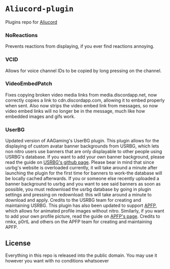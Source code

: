 # `Aliucord-plugin`

Plugins repo for [Aliucord](https://github.com/Aliucord)

### NoReactions
Prevents reactions from displaying, if you ever find reactions annoying.

### VCID
Allows for voice channel IDs to be copied by long pressing on the channel.

### VideoEmbedPatch
Fixes copying broken video media links from media.discordapp.net, now correctly copies a link to cdn.discordapp.com, allowing it to embed properly when sent. Also now strips the video embed link from messages, so now video embed links will no longer be in the message, much like how embedded images and gifs work. 

### UserBG
Updated version of AAGaming's UserBG plugin. This plugin allows for the displaying of custom avatar banner backgrounds from USRBG, which lets non nitro users use banners that are only displayable to other people using USRBG's database. If you want to add your own banner background, please read the guide on [USRBG's github page](https://github.com/Discord-Custom-Covers/usrbg). Please bear in mind that since usrbg's website is overloaded currently, it will take around a minute after launching the plugin for the first time for banners to work-the database will be locally cached afterwards. If you or someone else recently uploaded a banner background to usrbg and you want to see said banners as soon as possible, you must redownload the usrbg database by going in plugin settings and pressing on redownload: this will take around a minute to download and apply. Credits to the USRBG team for creating and maintaining USRBG.
This plugin has also been updated to support [APFP](https://github.com/rmkx/APFP), which allows for animated profile images without nitro. Similarly, if you want to add your own profile picture, read the guide on [APFP's page](https://github.com/rmkx/APFP). Credits to rmkx, p0rtL and others on the APFP team for creating and maintaining APFP.

## License

Everything in this repo is released into the public domain. You may use it however you want with no conditions whatsoever
